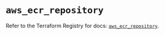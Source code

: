 # `aws_ecr_repository`

Refer to the Terraform Registry for docs: [`aws_ecr_repository`](https://registry.terraform.io/providers/hashicorp/aws/6.4.0/docs/resources/ecr_repository).
